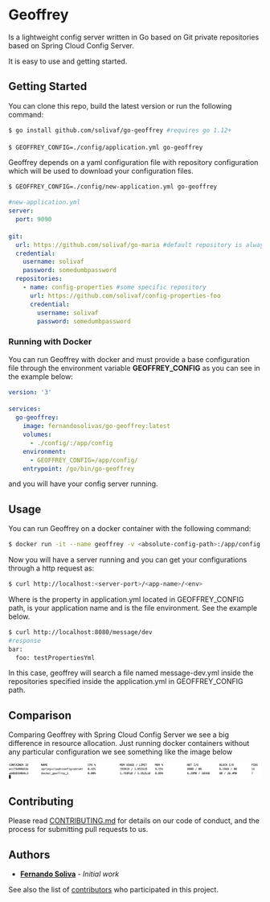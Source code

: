 # Geoffrey
Is a lightweight config server written in Go based on Git private repositories based on Spring Cloud Config Server. 

It is easy to use and getting started. 

## Getting Started
You can clone this repo, build the latest version or run the following command:

```bash
$ go install github.com/solivaf/go-geoffrey #requires go 1.12+

$ GEOFFREY_CONFIG=./config/application.yml go-geoffrey
```

Geoffrey depends on a yaml configuration file with repository configuration which will be used to download
your configuration files. 
```bash
$ GEOFFREY_CONFIG=./config/new-application.yml go-geoffrey
```

```yaml
#new-application.yml
server:
  port: 9090

git:
  url: https://github.com/solivaf/go-maria #default repository is always required
  credential:
    username: solivaf
    password: somedumbpassword
  repositories:
    - name: config-properties #some specific repository
      url: https://github.com/solivaf/config-properties-foo
      credential:
        username: solivaf
        password: somedumbpassword
```

### Running with Docker

You can run Geoffrey with docker and must provide a base configuration file through the environment variable **GEOFFREY_CONFIG**
as you can see in the example below:

```yaml
version: '3'

services:
  go-geoffrey:
    image: fernandosolivas/go-geoffrey:latest
    volumes:
      - ./config/:/app/config
    environment:
      - GEOFFREY_CONFIG=/app/config/
    entrypoint: /go/bin/go-geoffrey
```
and you will have your config server running.

## Usage
You can run Geoffrey on a docker container with the following command:

```bash
$ docker run -it --name geoffrey -v <absolute-config-path>:/app/config -e GEOFFREY_CONFIG=/app/config/ fernandosolivas/go-geoffrey:latest /go/bin/go-geoffrey
```

Now you will have a server running and you can get your configurations through a http request as:

```bash
$ curl http://localhost:<server-port>/<app-name>/<env>
```

Where <server-port> is the property in application.yml located in GEOFFREY_CONFIG path, <app-name> is your application name
and <env> is the file environment. See the example below.

```bash
$ curl http://localhost:8080/message/dev
#response
bar:
  foo: testPropertiesYml
```

In this case, geoffrey will search a file named message-dev.yml inside the repositories specified inside the application.yml
in GEOFFREY_CONFIG path.

## Comparison

Comparing Geoffrey with Spring Cloud Config Server we see a big difference in resource allocation. Just running docker
containers without any particular configuration we see something like the image below

![vs spring cloud](images/stats.png)

## Contributing

Please read [CONTRIBUTING.md](https://gist.github.com/solivaf/20f1873a92f0a0c7376f0a92537658a6) for details on our code of conduct, and the process for submitting pull requests to us.

## Authors

* **[Fernando Soliva](https://github.com/solivaf)** - *Initial work*

See also the list of [contributors](https://github.com/solivaf/go-geoffrey/contributors) who participated in this project.